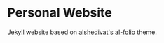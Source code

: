 # Personal Website

[Jekyll](https://jekyllrb.com/) website based on [alshedivat's](https://github.com/alshedivat) [al-folio](https://github.com/alshedivat/al-folio/) theme.
